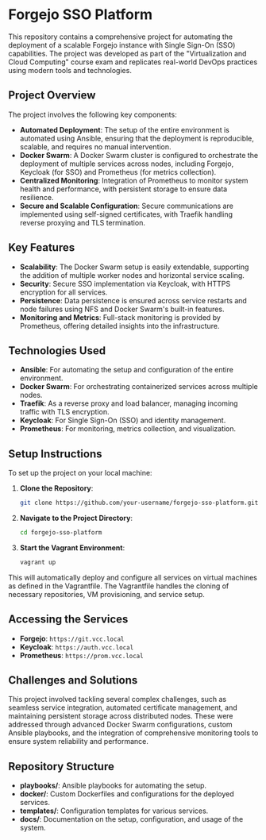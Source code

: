 # Forgejo SSO Platform

This repository contains a comprehensive project for automating the deployment of a scalable Forgejo instance with Single Sign-On (SSO) capabilities. The project was developed as part of the "Virtualization and Cloud Computing" course exam and replicates real-world DevOps practices using modern tools and technologies.

## Project Overview

The project involves the following key components:

- **Automated Deployment**: The setup of the entire environment is automated using Ansible, ensuring that the deployment is reproducible, scalable, and requires no manual intervention.
- **Docker Swarm**: A Docker Swarm cluster is configured to orchestrate the deployment of multiple services across nodes, including Forgejo, Keycloak (for SSO) and Prometheus (for metrics collection).
- **Centralized Monitoring**: Integration of Prometheus to monitor system health and performance, with persistent storage to ensure data resilience.
- **Secure and Scalable Configuration**: Secure communications are implemented using self-signed certificates, with Traefik handling reverse proxying and TLS termination.

## Key Features

- **Scalability**: The Docker Swarm setup is easily extendable, supporting the addition of multiple worker nodes and horizontal service scaling.
- **Security**: Secure SSO implementation via Keycloak, with HTTPS encryption for all services.
- **Persistence**: Data persistence is ensured across service restarts and node failures using NFS and Docker Swarm's built-in features.
- **Monitoring and Metrics**: Full-stack monitoring is provided by Prometheus, offering detailed insights into the infrastructure.

## Technologies Used

- **Ansible**: For automating the setup and configuration of the entire environment.
- **Docker Swarm**: For orchestrating containerized services across multiple nodes.
- **Traefik**: As a reverse proxy and load balancer, managing incoming traffic with TLS encryption.
- **Keycloak**: For Single Sign-On (SSO) and identity management.
- **Prometheus**: For monitoring, metrics collection, and visualization.

## Setup Instructions

To set up the project on your local machine:

1. **Clone the Repository**:
   ```bash
   git clone https://github.com/your-username/forgejo-sso-platform.git
   ```

2. **Navigate to the Project Directory**:
   ```bash
   cd forgejo-sso-platform
   ```

3. **Start the Vagrant Environment**:
   ```bash
   vagrant up
   ```

This will automatically deploy and configure all services on virtual machines as defined in the Vagrantfile. The Vagrantfile handles the cloning of necessary repositories, VM provisioning, and service setup.


## Accessing the Services

- **Forgejo**: `https://git.vcc.local`
- **Keycloak**: `https://auth.vcc.local`
- **Prometheus**: `https://prom.vcc.local`

## Challenges and Solutions

This project involved tackling several complex challenges, such as seamless service integration, automated certificate management, and maintaining persistent storage across distributed nodes. These were addressed through advanced Docker Swarm configurations, custom Ansible playbooks, and the integration of comprehensive monitoring tools to ensure system reliability and performance.

## Repository Structure

- **playbooks/**: Ansible playbooks for automating the setup.
- **docker/**: Custom Dockerfiles and configurations for the deployed services.
- **templates/**: Configuration templates for various services.
- **docs/**: Documentation on the setup, configuration, and usage of the system.
